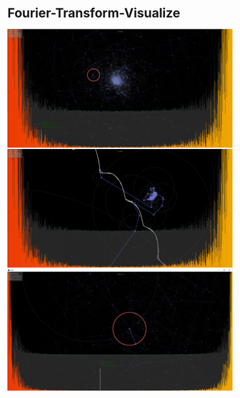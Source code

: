 # Fourier-Transform-Visualize

![](https://github.com/GonngBJ/Fourier-Transform-Visualize/blob/main/capture.png?raw=true)
![](https://github.com/GonngBJ/Fourier-Transform-Visualize/blob/main/capture2.png?raw=true)
![](https://github.com/GonngBJ/Fourier-Transform-Visualize/blob/main/capture3.png?raw=true)
